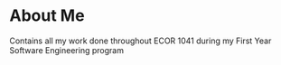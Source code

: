 # About Me

Contains all my work done throughout ECOR 1041 during my First Year Software Engineering program
